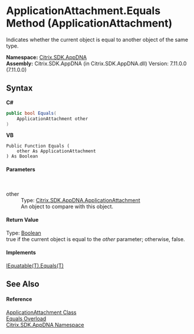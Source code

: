 # ApplicationAttachment.Equals Method (ApplicationAttachment)
 

Indicates whether the current object is equal to another object of the same type.

**Namespace:**&nbsp;[Citrix.SDK.AppDNA](index.md)<br />**Assembly:**&nbsp;Citrix.SDK.AppDNA (in Citrix.SDK.AppDNA.dll) Version: 7.11.0.0 (7.11.0.0)

## Syntax

**C#**
```csharp
public bool Equals(
	ApplicationAttachment other
)
```

**VB**
```vbnet
Public Function Equals ( 
	other As ApplicationAttachment
) As Boolean
```


#### Parameters
&nbsp;<dl><dt>other</dt><dd>Type: <a href="ee0d5e37-cd2e-b156-9b78-39357c491240">Citrix.SDK.AppDNA.ApplicationAttachment</a><br />An object to compare with this object.</dd></dl>

#### Return Value
Type: <a href="http://msdn2.microsoft.com/en-us/library/a28wyd50" target="_blank">Boolean</a><br />true if the current object is equal to the *other* parameter; otherwise, false.

#### Implements
<a href="http://msdn2.microsoft.com/en-us/library/ms131190" target="_blank">IEquatable(T).Equals(T)</a><br />

## See Also


#### Reference
<a href="ee0d5e37-cd2e-b156-9b78-39357c491240">ApplicationAttachment Class</a><br /><a href="0df5d80b-8053-e824-d4a9-a5484218a9c1">Equals Overload</a><br /><a href="fe2d265b-410b-8b11-1eb4-a790e0b062bf">Citrix.SDK.AppDNA Namespace</a><br />